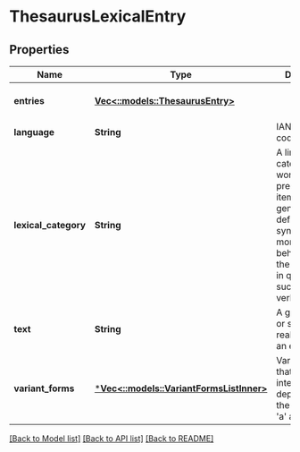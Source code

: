 # ThesaurusLexicalEntry

## Properties
Name | Type | Description | Notes
------------ | ------------- | ------------- | -------------
**entries** | [**Vec<::models::ThesaurusEntry>**](ThesaurusEntry.md) |  | [optional] [default to null]
**language** | **String** | IANA language code | [default to null]
**lexical_category** | **String** | A linguistic category of words (or more precisely lexical items), generally defined by the syntactic or morphological behaviour of the lexical item in question, such as noun or verb | [default to null]
**text** | **String** | A given written or spoken realisation of a an entry. | [default to null]
**variant_forms** | [***Vec<::models::VariantFormsListInner>**](VariantFormsList.md) | Various words that are used interchangeably depending on the context, e.g &#39;a&#39; and &#39;an&#39; | [optional] [default to null]

[[Back to Model list]](../README.md#documentation-for-models) [[Back to API list]](../README.md#documentation-for-api-endpoints) [[Back to README]](../README.md)


